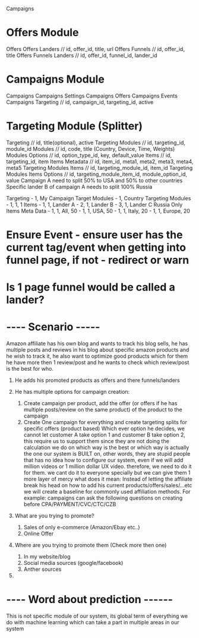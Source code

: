 Campaigns

# Offers Module
Offers
Offers Landers // id, offer_id, title, url
Offers Funnels // id, offer_id, title
Offers Funnels Landers // id, offer_id, funnel_id, lander_id

# Campaigns Module
Campaigns
Campaigns Settings
Campaigns Offers
Campaigns Events
Campaigns Targeting // id, campaign_id, targeting_id, active

# Targeting Module (Splitter)
Targeting // id, title(optional), active
Targeting Modules // id, targeting_id, module_id
Modules // id, code, title (Country, Device, Time, Weights)
Modules Options // id, option_type_id, key, default_value
Items // id, targeting_id, item
Items Metadata // id, item_id, meta1, meta2, meta3, meta4, meta5
Targeting Modules Items // id, targeting_module_id, item_id
Targeting Modules Items Options // id, targeting_module_item_id, module_option_id, value
Campaign A need to split 50% to USA and 50% to other countries
Specific lander B of campaign A needs to split 100% Russia

Targeting
    - 1, My Campaign Target
Modules
    - 1, Country
Targeting Modules
    - 1, 1, 1
Items
    - 1, 1, Lander A
    - 2, 1, Lander B
    - 3, 1, Lander C Russia Only
Items Meta Data
    - 1, 1, All, 50
    - 1, 1, USA, 50
    - 1, 1, Italy, 20
    - 1, 1, Europe, 20


# Ensure Event - ensure user has the current tag/event when getting into funnel page, if not - redirect or warn
# Is 1 page funnel would be called a lander?

# ---- Scenario -----
Amazon affiliate has his own blog and wants to track his blog sells,
he has multiple posts and reviews in his blog about specific amazon products
and he wish to track it, he also want to optimize good products which for them he have more
then 1 review/post and he wants to check which review/post is the best for who.

1. He adds his promoted products as offers and there funnels/landers
2. He has multiple options for campaign creation:
    1. Create campaign per product, add the offer
    (or offers if he has multiple posts/review on the same product) of the product to the campaign
    2. Create One campaign for everything and create targeting splits for specific offers (product based)
Which ever option he decides, we cannot let customer A take option 1 and customer B take option 2,
this require us to support them since they are not doing the calculation we do on which way is the best
or which way is actually the one our system is BUILT on, other words, they are stupid people that has no idea how to configure
our system, even if we will add million videos or 1 million dollar UX video.
therefore, we need to do it for them. we cant do it to everyone specially but we can give them 1 more layer of mercy
what does it mean:
Instead of letting the affiliate break his head on how to add his current products/offers/sales/...etc
we will create a baseline for commonly used affiliation methods.
For example:
campaigns can ask the following questions on creating before CPA/PAYMENT/CVC/CTC/CZB

1. What are you trying to promote?
    1. Sales of only e-commerce (Amazon/Ebay etc..)
    2. Online Offer

2. Where are you trying to promote them (Check more then one)
    1. In my website/blog
    2. Social media sources (google/facebook)
    3. Anther sources

3.

# ---- Word about prediction ------
This is not specific module of our system, its global term of everything we do
with machine learning which can take a part in multiple areas in our system